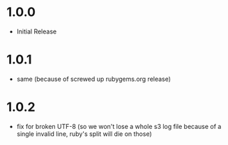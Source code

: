 # 1.0.0
- Initial Release
# 1.0.1
- same (because of screwed up rubygems.org release)
# 1.0.2
- fix for broken UTF-8 (so we won't lose a whole s3 log file because of a single invalid line, ruby's split will die on those)

